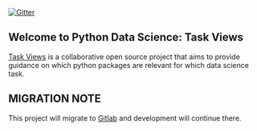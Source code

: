[![Gitter](https://badges.gitter.im/open-risk/pythonDataScience.svg)](https://gitter.im/open-risk/pythonDataScience?utm_source=badge&utm_medium=badge&utm_campaign=pr-badge)

## Welcome to Python Data Science: Task Views
[Task Views](https://www.pythondatascience.org/) is a collaborative open source project that aims to provide guidance 
on which python packages are relevant for which data science task. 

## MIGRATION NOTE

This project will migrate to [Gitlab](https://gitlab.com/openrisk/pythondatascience) and development will continue there.  

